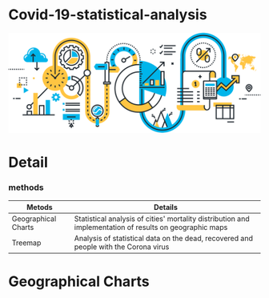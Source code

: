 # Covid-19-statistical-analysis
<img src="/Temp(Not_Important)/screenshots/s2.png" width="whatever" height="whatever">

# Detail

### methods

| Metods  | Details |
| ------------- | ------------- |
| Geographical Charts  | Statistical analysis of cities' mortality distribution and implementation of results on geographic maps |
| Treemap   | Analysis of statistical data on the dead, recovered and people with the Corona virus  |

# Geographical Charts

